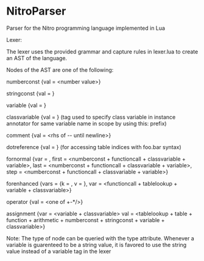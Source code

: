 # NitroParser
Parser for the Nitro programming language implemented in Lua

Lexer:

The lexer uses the provided grammar and capture rules in lexer.lua to create an AST of the language.

Nodes of the AST are one of the following:

numberconst {val = \<number value>}

stringconst {val = <string value>}

variable {val = <string value>}

classvariable {val = <string value>} (tag used to specify class variable in instance annotator for same variable name in scope by using this: prefix)

comment {val = <rhs of -- until newline>}

dotreference {val = <string value>} (for accessing table indices with foo.bar syntax)

fornormal {var = <string value>, first = <numberconst + functioncall + classvariable + variable>, last = <numberconst + functioncall + classvariable + variable>, step = <numberconst + functioncall + classvariable + variable>}

forenhanced {vars = {k = <string value>, v = <string value>}, var = <functioncall + tablelookup + variable + classvariable>}

operator {val = <one of +-*/>}

assignment {var = <variable + classvariable> val = <tablelookup + table + function + arithmetic + numberconst + stringconst + variable + classvariable>}



Note: The type of node can be queried with the type attribute.
      Whenever a variable is guarenteed to be a string value, it is favored to use the string value instead of a variable tag in the lexer